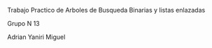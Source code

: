 Trabajo Practico de Arboles de Busqueda Binarias y listas enlazadas


Grupo N 13

Adrian Yaniri
Miguel 